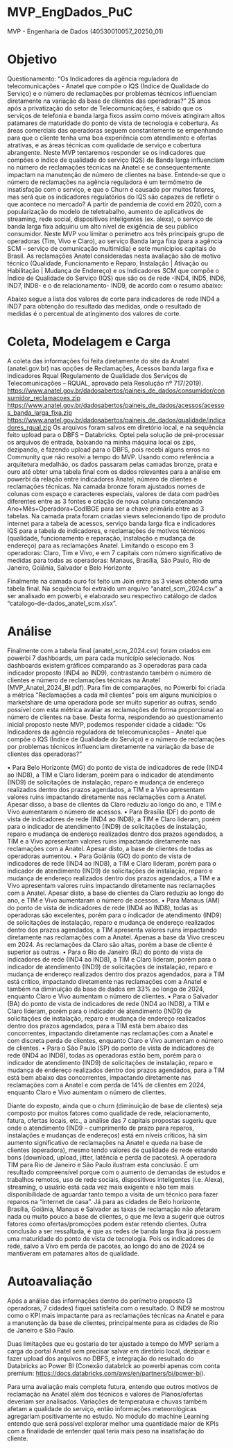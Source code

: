 # MVP_EngDados_PuC
MVP - Engenharia de Dados (40530010057_20250_01)


# Objetivo

Questionamento: “Os Indicadores da agência reguladora de telecomunicações - Anatel que compõe o IQS (Índice de Qualidade do Serviço) e o número de reclamações por problemas técnicos influenciam diretamente na variação da base de clientes das operadoras?”
25 anos após a privatização do setor de Telecomunicações, é sabido que os serviços de telefonia e banda larga fixos assim como móveis atingiram altos patamares de maturidade do ponto de vista de tecnologia e cobertura. As áreas comerciais das operadoras seguem constantemente se empenhando para que o cliente tenha uma boa experiência com atendimento e ofertas atrativas, e as áreas técnicas com qualidade de serviço e cobertura abrangente.
Neste MVP tentaremos responder se os indicadores que compões o índice de qualidade do serviço (IQS) de Banda larga influenciam no número de reclamações técnicas na Anatel e se consequentemente impactam na manutenção de número de clientes na base.
Entende-se que o número de reclamações na agência reguladora é um termômetro de insatisfação com o serviço, e que o Churn é causado por muitos fatores, mas será que os indicadores regulatórios do IQS são capazes de refletir                 o que acontece no mercado? 
A partir de pandemia de covid em 2020, com a popularização do modelo de teletrabalho, aumento de  aplicativos de streaming, rede social, dispositivos inteligentes (ex. alexa), o serviço de banda larga fixa adquiriu um alto nível de exigência de seu público consumidor.
Neste MVP vou limitar o perímetro aos três principais grupo de operadoras (Tim, Vivo e Claro), ao serviço Banda larga fixa (para a agência SCM – serviço de comunicação multimídia) e sete municípios capitais do Brasil. 
As reclamações Anatel consideradas nesta avaliação são de motivo técnico (Qualidade, Funcionamento e Reparo, Instalação | Ativação ou Habilitação | Mudança de Endereço) e os Indicadores SCM que compõe o Índice de Qualidade do Serviço (IQS) que são os de rede -IND4, IND5, IND6, IND7, IND8- e o de relacionamento- IND9, de acordo com o resumo abaixo:

Abaixo segue a lista dos valores de corte para indicadores de rede IND4  a IND7 para obtenção do resultado das medidas, onde o resultado de medidas é o percentual de atingimento dos valores de corte.
 


 


# Coleta, Modelagem e Carga

A coleta das informações foi feita diretamente do site da Anatel (anatel.gov.br) nas opções de Reclamações, Acessos banda larga fixa e indicadores Rqual (Regulamento de Qualidade dos Serviços de Telecomunicações – RQUAL, aprovado pela Resolução nº 717/2019).
https://www.anatel.gov.br/dadosabertos/paineis_de_dados/consumidor/consumidor_reclamacoes.zip
https://www.anatel.gov.br/dadosabertos/paineis_de_dados/acessos/acessos_banda_larga_fixa.zip
https://www.anatel.gov.br/dadosabertos/paineis_de_dados/qualidade/indicadores_rqual.zip
Os arquivos foram salvos em diretório local, e na sequência feito upload para o DBFS – Databricks.
Optei pela solução de pré-processar os arquivos de entrada, baixando na minha máquina local os zips, dezipando, e fazendo upload para o DBFS, pois recebi alguns erros no Community que não resolvi a tempo do MVP. 
Usando como referência a arquitetura medalhão, os dados passaram pelas camadas bronze, prata e ouro até obter uma tabela final com os dados relevantes para a análise em powerbi da relação entre indicadores Anatel, número de clientes e reclamações técnicas.
Na camada bronze foram ajustados nomes de colunas com espaço e caracteres especiais, valores de data com padrões diferentes entre as 3 fontes e criação de nova coluna concatenando Ano+Mês+Operadora+CodIBGE para ser a chave primária entre as 3 tabelas.
Na camada prata foram criadas views selecionando tipo de produto internet para a tabela de acessos, serviço banda larga fica e indicadores IQS para a tabela de indicadores, e reclamações de motivos técnicos (qualidade, funcionamento e reparação, instalação e mudança de endereço) para as reclamações Anatel. Limitando o escopo em 3 operadoras: Claro, Tim e Vivo, e em 7 capitais com número significativo de medidas para todas as operadoras: Manaus, Brasília, São Paulo, Rio de Janeiro, Goiânia, Salvador e Belo Horizonte 
 

Finalmente na camada ouro foi feito um Join entre as 3 views obtendo uma tabela final.
Na sequência foi extraído um arquivo “anatel_scm_2024.csv” a ser analisado em powerbi, e elaborado seu respectivo catálogo de dados “catalogo-de-dados_anatel_scm.xlsx”.


# Análise

Finalmente com a tabela final (anatel_scm_2024.csv) foram criados em powerbi 7 dashboards, um para cada município selecionado.
Nos dashboards existem gráficos comparando as 3 operadoras para cada indicador proposto (IND4 ao IND9), contrastando também o número de clientes e número de reclamações técnicas na Anatel (MVP_Anatel_2024_BI.pdf). 
Para fim de comparações, no Powerbi foi criada a métrica “Reclamações a cada mil clientes” pois em alguns municípios o marketshare de uma operadora pode ser muito superior as outras, sendo possível com esta métrica avaliar as reclamações de forma proporcional ao número de clientes na base.
Desta forma, respondendo ao questionamento inicial proposto neste MVP, podemos responder cidade a cidade: “Os Indicadores da agência reguladora de telecomunicações - Anatel que compõe o IQS (Índice de Qualidade do Serviço) e o número de reclamações por problemas técnicos influenciam diretamente na variação da base de clientes das operadoras?”

•	Para Belo Horizonte (MG) do ponto de vista de indicadores de rede (IND4 ao IND8), a TIM e Claro lideram, porém para o indicador de atendimento (IND9) de solicitações de instalação, reparo e mudança de endereço realizados dentro dos prazos agendados, a TIM e a Vivo apresentam valores ruins impactando diretamente nas reclamações com a Anatel. Apesar disso, a base de clientes da Claro reduziu ao longo do ano, e TIM e Vivo aumentaram o número de acessos.
•	Para Brasília (DF) do ponto de vista de indicadores de rede (IND4 ao IND8), a TIM e Claro lideram, porém para o indicador de atendimento (IND9) de solicitações de instalação, reparo e mudança de endereço realizados dentro dos prazos agendados, a TIM e a Vivo apresentam valores ruins impactando diretamente nas reclamações com a Anatel. Apesar disto, a base de clientes de todas as operadoras aumentou.
•	Para Goiânia (GO) do ponto de vista de indicadores de rede (IND4 ao IND8), a TIM e Claro lideram, porém para o indicador de atendimento (IND9) de solicitações de instalação, reparo e mudança de endereço realizados dentro dos prazos agendados, a TIM e a Vivo apresentam valores ruins impactando diretamente nas reclamações com a Anatel. Apesar disto, a base de clientes da Claro reduziu ao longo do ano, e TIM e Vivo aumentaram o número de acessos.
•	Para Manaus (AM) do ponto de vista de indicadores de rede (IND4 ao IND8), todas as operadoras são excelentes, porém para o indicador de atendimento (IND9) de solicitações de instalação, reparo e mudança de endereço realizados dentro dos prazos agendados, a TIM apresenta valores ruins impactando diretamente nas reclamações com a Anatel. Apenas a base da Vivo cresceu em 2024. As reclamações da Claro são altas, porém a base de cliente é superior as outras.
•	Para o Rio de Janeiro (RJ) do ponto de vista de indicadores de rede (IND4 ao IND8), a TIM e Claro lideram, porém para o indicador de atendimento (IND9) de solicitações de instalação, reparo e mudança de endereço realizados dentro dos prazos agendados, para a TIM está crítico, impactando diretamente nas reclamações com a Anatel e também na diminuição da base de dados em 33% ao longo de 2024, enquanto Claro e Vivo aumentam o número de clientes.
•	Para o Salvador (BA) do ponto de vista de indicadores de rede (IND4 ao IND8), a TIM e Claro lideram, porém para o indicador de atendimento (IND9) de solicitações de instalação, reparo e mudança de endereço realizados dentro dos prazos agendados, para a TIM está bem abaixo das concorrentes, impactando diretamente nas reclamações com a Anatel e com discreta perda de clientes, enquanto Claro e Vivo aumentam o número de clientes.
•	Para o São Paulo (SP) do ponto de vista de indicadores de rede (IND4 ao IND8), todas as operadoras estão bem, porém para o indicador de atendimento (IND9) de solicitações de instalação, reparo e mudança de endereço realizados dentro dos prazos agendados, para a TIM está bem abaixo das concorrentes, impactando diretamente nas reclamações com a Anatel e com perda de 14% de clientes em 2024, enquanto Claro e Vivo aumentam o número de clientes.

Diante do exposto, ainda que o churn (diminuição de base de clientes) seja composto por muitos fatores como qualidade de rede, relacionamento, fatura, ofertas locais, etc., a análise das 7 capitais propostas sugeriu que onde o atendimento (IND9 – cumprimento de prazo para reparos, instalações e mudanças de endereços) está em níveis críticos, há sim aumento significativo de reclamações na Anatel e queda na base de clientes (operadora), mesmo tendo valores de qualidade de rede estando bons (download, upload, jitter, latência e perda de pacotes). A operadora TIM para Rio de Janeiro e São Paulo ilustram esta conclusão.
É um resultado compreensível porque com o aumento de demandas de estudos e trabalhos remotos, uso de rede sociais, dispositivos inteligentes (i.e. Alexa), streaming, o usuário está cada vez mais exigente e não tem mais disponibilidade de aguardar tanto tempo a visita de um técnico para fazer reparos na “internet de casa”.
Já para as cidades de Belo horizonte, Brasília, Goiânia, Manaus e Salvador as taxas de reclamação não afetaram nada ou muito pouco a base de clientes, o que me leva a sugerir que outros fatores como ofertas/promoções podem estar retendo clientes.
Outra conclusão a ser ressaltada, é que as redes de banda larga fixa já possuem uma maturidade do ponto de vista de tecnologia. Pois os indicadores de rede, salvo a Vivo em perda de pacotes, ao longo do ano de 2024 se mantiveram em patamares altos de qualidade.


# Autoavaliação

Após a análise das informações dentro do perímetro proposto (3 operadoras, 7 cidades) fiquei satisfeita com o resultado. O IND9 se mostrou como o KPI mais impactante para as reclamações técnicas na Anatel e para a manutenção da base de clientes, principalmente para as cidades de Rio de Janeiro e São Paulo.

Duas limitações que eu gostaria de ter ajustado a tempo do MVP seriam  a carga do portal Anatel sem precisar salvar em diretório local, dezipar e fazer upload dos arquivos no DBFS, e integração do resultado do Databricks ao Power BI (Conexão databrick ao powerbi apenas com conta premium:                  https://docs.databricks.com/aws/en/partners/bi/power-bi).

Para uma avaliação mais completa futura, entendo que outros motivos de reclamação na Anatel além dos técnicos e valores de Planos/ofertas deveriam ser analisados. Variações de temperatura e chuvas também afetam a qualidade do serviço, então informações meteorológicas agregariam positivamente no estudo.
No módulo do machine Learning entendo que será possível explorar melhor uma quantidade maior de KPIs com a finalidade de entender qual teria mais peso na insatisfação do cliente.




